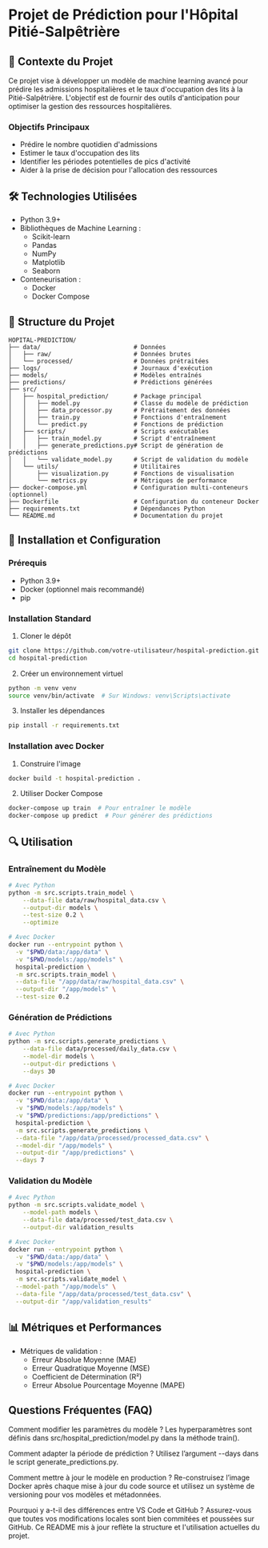 # Projet de Prédiction pour l'Hôpital Pitié-Salpêtrière

## 🏥 Contexte du Projet

Ce projet vise à développer un modèle de machine learning avancé pour prédire les admissions hospitalières et le taux d'occupation des lits à la Pitié-Salpêtrière. L'objectif est de fournir des outils d'anticipation pour optimiser la gestion des ressources hospitalières.

### Objectifs Principaux

- Prédire le nombre quotidien d'admissions
- Estimer le taux d'occupation des lits
- Identifier les périodes potentielles de pics d'activité
- Aider à la prise de décision pour l'allocation des ressources

## 🛠 Technologies Utilisées

- Python 3.9+
- Bibliothèques de Machine Learning :
  - Scikit-learn
  - Pandas
  - NumPy
  - Matplotlib
  - Seaborn
- Conteneurisation :
  - Docker
  - Docker Compose

## 📂 Structure du Projet

```
HOPITAL-PREDICTION/
├── data/                          # Données
│   ├── raw/                       # Données brutes
│   └── processed/                 # Données prétraitées
├── logs/                          # Journaux d'exécution
├── models/                        # Modèles entraînés
├── predictions/                   # Prédictions générées
├── src/
│   ├── hospital_prediction/       # Package principal
│   │   ├── model.py               # Classe du modèle de prédiction
│   │   ├── data_processor.py      # Prétraitement des données
│   │   ├── train.py               # Fonctions d'entraînement
│   │   └── predict.py             # Fonctions de prédiction
│   ├── scripts/                   # Scripts exécutables
│   │   ├── train_model.py         # Script d'entraînement
│   │   ├── generate_predictions.py# Script de génération de prédictions
│   │   └── validate_model.py      # Script de validation du modèle
│   └── utils/                     # Utilitaires
│       ├── visualization.py       # Fonctions de visualisation
│       └── metrics.py             # Métriques de performance
├── docker-compose.yml             # Configuration multi-conteneurs (optionnel)
├── Dockerfile                     # Configuration du conteneur Docker
├── requirements.txt               # Dépendances Python
└── README.md                      # Documentation du projet
```

## 🚀 Installation et Configuration

### Prérequis

- Python 3.9+
- Docker (optionnel mais recommandé)
- pip

### Installation Standard

1. Cloner le dépôt
```bash
git clone https://github.com/votre-utilisateur/hospital-prediction.git
cd hospital-prediction
```

2. Créer un environnement virtuel
```bash
python -m venv venv
source venv/bin/activate  # Sur Windows: venv\Scripts\activate
```

3. Installer les dépendances
```bash
pip install -r requirements.txt
```

### Installation avec Docker

1. Construire l'image
```bash
docker build -t hospital-prediction .
```

2. Utiliser Docker Compose
```bash
docker-compose up train  # Pour entraîner le modèle
docker-compose up predict  # Pour générer des prédictions
```

## 🔍 Utilisation

### Entraînement du Modèle

```bash
# Avec Python
python -m src.scripts.train_model \
    --data-file data/raw/hospital_data.csv \
    --output-dir models \
    --test-size 0.2 \
    --optimize

# Avec Docker
docker run --entrypoint python \
  -v "$PWD/data:/app/data" \
  -v "$PWD/models:/app/models" \
  hospital-prediction \
  -m src.scripts.train_model \
  --data-file "/app/data/raw/hospital_data.csv" \
  --output-dir "/app/models" \
  --test-size 0.2
```

### Génération de Prédictions

```bash
# Avec Python
python -m src.scripts.generate_predictions \
    --data-file data/processed/daily_data.csv \
    --model-dir models \
    --output-dir predictions \
    --days 30

# Avec Docker
docker run --entrypoint python \
  -v "$PWD/data:/app/data" \
  -v "$PWD/models:/app/models" \
  -v "$PWD/predictions:/app/predictions" \
  hospital-prediction \
  -m src.scripts.generate_predictions \
  --data-file "/app/data/processed/processed_data.csv" \
  --model-dir "/app/models" \
  --output-dir "/app/predictions" \
  --days 7
```

### Validation du Modèle

```bash
# Avec Python
python -m src.scripts.validate_model \
    --model-path models \
    --data-file data/processed/test_data.csv \
    --output-dir validation_results
```

```bash
# Avec Docker
docker run --entrypoint python \
  -v "$PWD/data:/app/data" \
  -v "$PWD/models:/app/models" \
  hospital-prediction \
  -m src.scripts.validate_model \
  --model-path "/app/models" \
  --data-file "/app/data/processed/test_data.csv" \
  --output-dir "/app/validation_results"
```

## 📊 Métriques et Performances

- Métriques de validation :
  - Erreur Absolue Moyenne (MAE)
  - Erreur Quadratique Moyenne (MSE)
  - Coefficient de Détermination (R²)
  - Erreur Absolue Pourcentage Moyenne (MAPE)

## Questions Fréquentes (FAQ)
Comment modifier les paramètres du modèle ?
Les hyperparamètres sont définis dans src/hospital_prediction/model.py dans la méthode train().

Comment adapter la période de prédiction ?
Utilisez l’argument --days dans le script generate_predictions.py.

Comment mettre à jour le modèle en production ?
Re-construisez l’image Docker après chaque mise à jour du code source et utilisez un système de versioning pour vos modèles et métadonnées.

Pourquoi y a-t-il des différences entre VS Code et GitHub ?
Assurez-vous que toutes vos modifications locales sont bien commitées et poussées sur GitHub. Ce README mis à jour reflète la structure et l'utilisation actuelles du projet.


